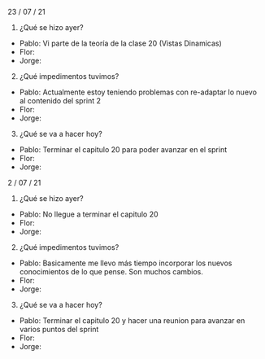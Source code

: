 23 / 07 / 21

1. ¿Qué se hizo ayer?

- Pablo: Vi parte de la teoría de la clase 20 (Vistas Dinamicas)
- Flor:
- Jorge:

2. ¿Qué impedimentos tuvimos?

- Pablo: Actualmente estoy teniendo problemas con re-adaptar lo nuevo al contenido del sprint 2
- Flor:
- Jorge:

3. ¿Qué se va a hacer hoy?

- Pablo: Terminar el capitulo 20 para poder avanzar en el sprint
- Flor:
- Jorge:

2 / 07 / 21

1. ¿Qué se hizo ayer?

- Pablo: No llegue a terminar el capitulo 20
- Flor:
- Jorge:

2. ¿Qué impedimentos tuvimos?

- Pablo: Basicamente me llevo más tiempo incorporar los nuevos conocimientos de lo que pense. Son muchos cambios.
- Flor:
- Jorge:

3. ¿Qué se va a hacer hoy?

- Pablo: Terminar el capitulo 20 y hacer una reunion para avanzar en varios puntos del sprint
- Flor:
- Jorge:
